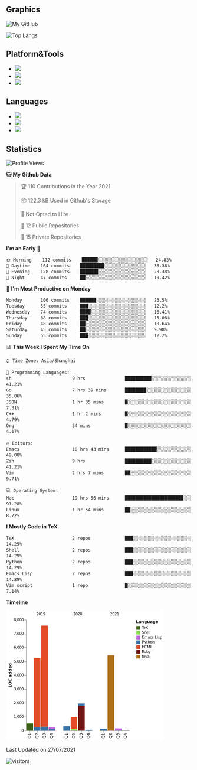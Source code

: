 ## Graphics

![My GitHub](https://github-readme-stats.vercel.app/api?username=SteamedFish&count_private=true&show_icons=true&theme=buefy&include_all_commits=false)

![Top Langs](https://github-readme-stats.vercel.app/api/top-langs/?username=SteamedFish&theme=buefy&hide=ruby&count_private=true&show_icons=true&layout=compact)

## Platform&Tools

* [![](https://img.shields.io/badge/ArchLinux--purple?style=flat-square&logo=ArchLinux)](https://www.archlinux.org/)
* [![](https://img.shields.io/badge/Gentoo-testing-purple?style=flat-square&logo=Gentoo)](https://www.gentoo.org/)
* [![](https://img.shields.io/badge/Doom%20Emacs-28-blue?style=flat-square&logo=Gnu%20emacs&logoColor=white)](https://www.gnu.org/software/emacs/)

## Languages

* [![](https://img.shields.io/badge/-Python-3776AB?style=flat-square&logo=python&logoColor=white)](https://www.python.org/)
* [![](https://img.shields.io/badge/-Bash-00ADD8?style=flat-square&logo=Gnu-bash&logoColor=white)](https://www.gnu.org/software/bash/)
* [![](https://img.shields.io/badge/-Go-00ADD8?style=flat-square&logo=go&logoColor=white)](https://golang.org/)

## Statistics

<!--START_SECTION:waka-->
![Profile Views](http://img.shields.io/badge/Profile%20Views-4-blue)

**🐱 My Github Data** 

> 🏆 110 Contributions in the Year 2021
 > 
> 📦 122.3 kB Used in Github's Storage 
 > 
> 🚫 Not Opted to Hire
 > 
> 📜 12 Public Repositories 
 > 
> 🔑 15 Private Repositories  
 > 
**I'm an Early 🐤** 

```text
🌞 Morning    112 commits    ██████░░░░░░░░░░░░░░░░░░░   24.83% 
🌆 Daytime    164 commits    █████████░░░░░░░░░░░░░░░░   36.36% 
🌃 Evening    128 commits    ███████░░░░░░░░░░░░░░░░░░   28.38% 
🌙 Night      47 commits     ██░░░░░░░░░░░░░░░░░░░░░░░   10.42%

```
📅 **I'm Most Productive on Monday** 

```text
Monday       106 commits    ██████░░░░░░░░░░░░░░░░░░░   23.5% 
Tuesday      55 commits     ███░░░░░░░░░░░░░░░░░░░░░░   12.2% 
Wednesday    74 commits     ████░░░░░░░░░░░░░░░░░░░░░   16.41% 
Thursday     68 commits     ███░░░░░░░░░░░░░░░░░░░░░░   15.08% 
Friday       48 commits     ██░░░░░░░░░░░░░░░░░░░░░░░   10.64% 
Saturday     45 commits     ██░░░░░░░░░░░░░░░░░░░░░░░   9.98% 
Sunday       55 commits     ███░░░░░░░░░░░░░░░░░░░░░░   12.2%

```


📊 **This Week I Spent My Time On** 

```text
⌚︎ Time Zone: Asia/Shanghai

💬 Programming Languages: 
sh                       9 hrs               ██████████░░░░░░░░░░░░░░░   41.21% 
Go                       7 hrs 39 mins       ████████░░░░░░░░░░░░░░░░░   35.06% 
JSON                     1 hr 35 mins        █░░░░░░░░░░░░░░░░░░░░░░░░   7.31% 
C++                      1 hr 2 mins         █░░░░░░░░░░░░░░░░░░░░░░░░   4.79% 
Org                      54 mins             █░░░░░░░░░░░░░░░░░░░░░░░░   4.17%

🔥 Editors: 
Emacs                    10 hrs 43 mins      ████████████░░░░░░░░░░░░░   49.08% 
Zsh                      9 hrs               ██████████░░░░░░░░░░░░░░░   41.21% 
Vim                      2 hrs 7 mins        ██░░░░░░░░░░░░░░░░░░░░░░░   9.71%

💻 Operating System: 
Mac                      19 hrs 56 mins      ██████████████████████░░░   91.28% 
Linux                    1 hr 54 mins        ██░░░░░░░░░░░░░░░░░░░░░░░   8.72%

```

**I Mostly Code in TeX** 

```text
TeX                      2 repos             ███░░░░░░░░░░░░░░░░░░░░░░   14.29% 
Shell                    2 repos             ███░░░░░░░░░░░░░░░░░░░░░░   14.29% 
Python                   2 repos             ███░░░░░░░░░░░░░░░░░░░░░░   14.29% 
Emacs Lisp               2 repos             ███░░░░░░░░░░░░░░░░░░░░░░   14.29% 
Vim script               1 repo              █░░░░░░░░░░░░░░░░░░░░░░░░   7.14%

```


**Timeline**

![Chart not found](https://raw.githubusercontent.com/SteamedFish/SteamedFish/master/charts/bar_graph.png) 


 Last Updated on 27/07/2021
<!--END_SECTION:waka-->

![visitors](https://visitor-badge.laobi.icu/badge?page_id=SteamedFish.SteamedFish)

